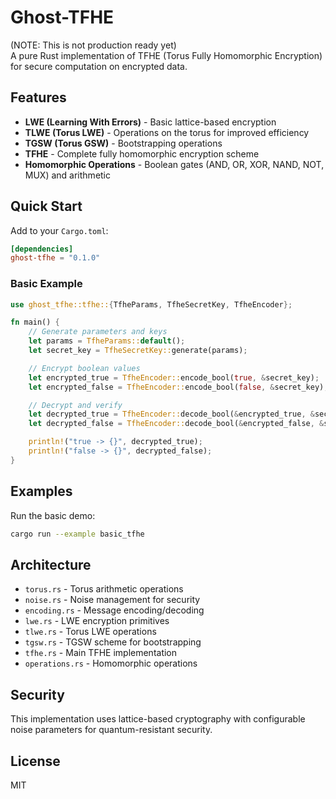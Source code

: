 # Ghost-TFHE

(NOTE: This is not production ready yet)  
A pure Rust implementation of TFHE (Torus Fully Homomorphic Encryption) for secure computation on encrypted data.

## Features

- **LWE (Learning With Errors)** - Basic lattice-based encryption
- **TLWE (Torus LWE)** - Operations on the torus for improved efficiency
- **TGSW (Torus GSW)** - Bootstrapping operations
- **TFHE** - Complete fully homomorphic encryption scheme
- **Homomorphic Operations** - Boolean gates (AND, OR, XOR, NAND, NOT, MUX) and arithmetic

## Quick Start

Add to your `Cargo.toml`:

```toml
[dependencies]
ghost-tfhe = "0.1.0"
```

### Basic Example

```rust
use ghost_tfhe::tfhe::{TfheParams, TfheSecretKey, TfheEncoder};

fn main() {
    // Generate parameters and keys
    let params = TfheParams::default();
    let secret_key = TfheSecretKey::generate(params);

    // Encrypt boolean values
    let encrypted_true = TfheEncoder::encode_bool(true, &secret_key);
    let encrypted_false = TfheEncoder::encode_bool(false, &secret_key);

    // Decrypt and verify
    let decrypted_true = TfheEncoder::decode_bool(&encrypted_true, &secret_key);
    let decrypted_false = TfheEncoder::decode_bool(&encrypted_false, &secret_key);

    println!("true -> {}", decrypted_true);
    println!("false -> {}", decrypted_false);
}
```

## Examples

Run the basic demo:

```bash
cargo run --example basic_tfhe
```

## Architecture

- `torus.rs` - Torus arithmetic operations
- `noise.rs` - Noise management for security
- `encoding.rs` - Message encoding/decoding
- `lwe.rs` - LWE encryption primitives
- `tlwe.rs` - Torus LWE operations
- `tgsw.rs` - TGSW scheme for bootstrapping
- `tfhe.rs` - Main TFHE implementation
- `operations.rs` - Homomorphic operations

## Security

This implementation uses lattice-based cryptography with configurable noise parameters for quantum-resistant security.

## License

MIT
